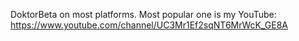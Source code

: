 DoktorBeta on most platforms. Most popular one is my YouTube: https://www.youtube.com/channel/UC3Mr1Ef2sqNT6MrWcK_GE8A
